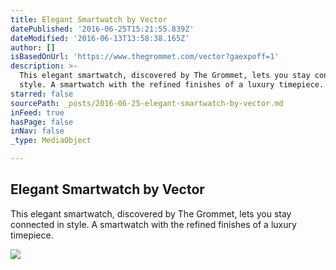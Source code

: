 ```yaml
---
title: Elegant Smartwatch by Vector
datePublished: '2016-06-25T15:21:55.839Z'
dateModified: '2016-06-13T13:58:38.165Z'
author: []
isBasedOnUrl: 'https://www.thegrommet.com/vector?gaexpoff=1'
description: >-
  This elegant smartwatch, discovered by The Grommet, lets you stay connected in
  style. A smartwatch with the refined finishes of a luxury timepiece.
starred: false
sourcePath: _posts/2016-06-25-elegant-smartwatch-by-vector.md
inFeed: true
hasPage: false
inNav: false
_type: MediaObject

---
```

<article style=""><h1>Elegant Smartwatch by Vector</h1><p>This elegant smartwatch, discovered by The Grommet, lets you stay connected in style. A smartwatch with the refined finishes of a luxury timepiece.</p><img src="https://cdn4.thegrommet.com/media/catalog/product/cache/1/image/600x450/9df78eab33525d08d6e5fb8d27136e95/c/a/catalogv1_vectorwatch.jpg" /></article>